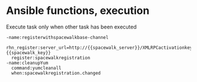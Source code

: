 # Ansible functions, execution

Execute task only when other task has been executed
```
-name:registerwithspacewalkbase-channel
  rhn_register:server_url=http://{{spacewalk_server}}/XMLRPCactivationkey={{spacewalk_key}}
  register:spacewalkregistration
-name:cleanupYum
  command:yumcleanall
  when:spacewalkregistration.changed
```
